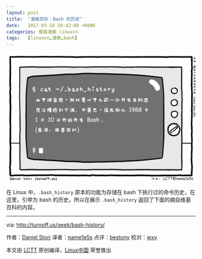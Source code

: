 ```yaml
---
layout: post
title:	"漫画赏析：Bash 的历史"
date:	2017-03-18 20:42:00 +0800 
categories:	极客漫画 linuxcn 
tags:	[linuxcn,漫画,bash]
---
```



![bash_history](/Asserts/Images/album/201703/18/204251cxl4t0z7o8o7pk4g.png)


在 Linux 中，`.bash_history` 原本的功能为存储在 bash 下执行过的命令历史，在这里，引申为 bash 的历史。所以在展示 `.bash_history` 返回了下面的摘自维基百科的内容。




---


via: <http://turnoff.us/geek/bash-history/>


作者：[Daniel Stori](http://turnoff.us/geek/bash-history/) 译者：[name1e5s](https://github.com/name1e5s) 点评：[bestony](https://github.com/bestony) 校对：[wxy](https://github.com/wxy)


本文由 [LCTT](https://github.com/LCTT/TranslateProject) 原创编译，[Linux中国](https://linux.cn/) 荣誉推出
